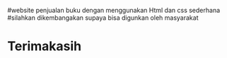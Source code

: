 #website penjualan buku dengan menggunakan Html dan css sederhana
#silahkan dikembangakan supaya bisa digunkan oleh masyarakat
<h1>Terimakasih</h1>

